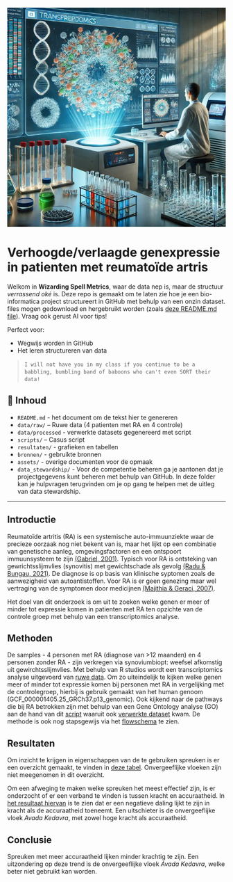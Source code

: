 <p align="center">
  <img src="assets/6610f7439ffcd635d26addc1797d59d1.jpg " width="600"/>
</p>


# Verhoogde/verlaagde genexpressie in patienten met reumatoïde artris

Welkom in **Wizarding Spell Metrics**, waar de data nep is, maar de structuur *verrassend oké* is. Deze repo is gemaakt om te laten zie hoe je een bio-informatica project structureert in GitHub met behulp van een onzin dataset. files mogen gedownload en hergebruikt worden (zoals [deze README.md file](README.md)). Vraag ook gerust AI voor tips!

Perfect voor:
- Wegwijs worden in GitHub
- Het leren structureren van data

> `I will not have you in my class if you continue to be a babbling, bumbling band of baboons who can't even SORT their data!`

## 📁 Inhoud

- `README.md` - het document om de tekst hier te genereren
- `data/raw/` – Ruwe data (4 patienten met RA en 4 controle)  
- `data/processed` - verwerkte datasets gegenereerd met script 
- `scripts/` – Casus script 
- `resultaten/` - grafieken en tabellen
- `bronnen/` - gebruikte bronnen 
- `assets/` - overige documenten voor de opmaak
- `data_stewardship/` - Voor de competentie beheren ga je aantonen dat je projectgegevens kunt beheren met behulp van GitHub. In deze folder kan je hulpvragen terugvinden om je op gang te helpen met de uitleg van data stewardship. 

---

## Introductie

Reumatoïde artritis (RA) is een systemische auto-immuunziekte waar de precieze oorzaak nog niet bekent van is, maar het lijkt op een combinatie van genetische aanleg, omgevingsfactoren en een ontspoort immuunsysteem te zijn [(Gabriel, 2001)](bronnen/The%20epidemiology%20of%20Rheumatoid%20Arthritis.pdf). Typisch voor RA is ontsteking van gewrichtsslijmvlies (synovitis) met gewichtschade als gevolg [(Radu & Bungau, 2021)](bronnen/Management%20of%20Rheumatoid%20Arthritis%20An%20Overview.pdf). De diagnose is op basis van klinische syptomen zoals de aanwezigheid van autoantistoffen. Voor RA is er geen genezing maar wel vertraging van de symptomen door medicijnen [(Majithia & Geraci, 2007)](bronnen/Rheumatoid%20arthritis%20diagnosis%20and%20managment.pdf). 

Het doel van dit onderzoek is om uit te zoeken welke genen er meer of minder tot expressie komen in patienten met RA ten opzichte van de controle groep met behulp van een transcriptomics analyse. 

## Methoden

De samples - 4 personen met RA (diagnose van >12 maanden) en 4 personen zonder RA - zijn verkregen via synoviumbiopt: weefsel afkomstig uit gewirchtsslijmvlies. 
Met behulp van R studios wordt een transcriptomics analyse uitgevoerd van [ruwe data](data\raw). Om zo uiteindelijk te kijken welke genen meer of minder tot expressie komen bij personen met RA in vergelijking met de controlegroep, hierbij is gebruik gemaakt van het human genoom (GCF_000001405.25_GRCh37.p13_genomic). Ook kijkend naar de pathways die bij RA betrokken zijn met behulp van een Gene Ontology analyse (GO) aan de hand van dit [script](scripts) waaruit ook [verwerkte dataset](data\processed\Data_RA_raw\GCF_000001405.25_GRCh37.p13_genomic.gtf\DATA\Data_RA_raw) kwam. De methode is ook nog stapsgewijs via het [flowschema](assets/Flowschema%20transcriptomics-analyse%20RA.pdf) te zien. 

## Resultaten


Om inzicht te krijgen in eigenschappen van de te gebruiken spreuken is er een overzicht gemaakt, te vinden in [deze tabel](resultaten/top_10_spells.csv). Onvergeeflijke vloeken zijn niet meegenomen in dit overzicht. 

Om een afweging te maken welke spreuken het meest effectief zijn, is er onderzocht of er een verband te vinden is tussen kracht en accuraatheid. In [het resultaat hiervan](resultaten/spell_power_vs_accuracy.png) is te zien dat er een negatieve daling lijkt te zijn in kracht als de accuraatheid toeneemt. Een uitschieter is de onvergeeflijke vloek *Avada Kedavra*, met zowel hoge kracht als accuraatheid. 

## Conclusie

Spreuken met meer accuraatheid lijken minder krachtig te zijn. Een uitzondering op deze trend is de onvergeeflijke vloek *Avada Kedavra*, welke beter niet gebruikt kan worden. 




